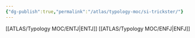 ```yaml
---
{"dg-publish":true,"permalink":"/atlas/typology-moc/si-trickster/"}
---
```



[[ATLAS/Typology MOC/ENTJ\|ENTJ]]
[[ATLAS/Typology MOC/ENFJ\|ENFJ]]
